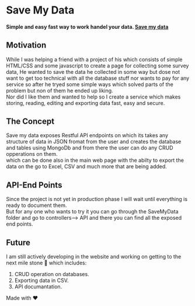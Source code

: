 # Save My Data
#### Simple and easy fast way to work handel your data. [Save my data](https://SaveMyData.Sariahoubi.com)


## Motivation
While I was helping a friend with a project of his which consists of simple HTML/CSS and some javascript to create a page for collecting some survey data, He wanted to save the data he collected in some way but dose not want to get too technical with all the database stuff nor wants to pay for any service so after he tryed some simple ways which solved parts of the problem but non of them he ended up liking.<br/>
Nor did I like them and wanted to help so I create a service which makes storing, reading, editing and exporting data fast, easy and secure.

## The Concept
Save my data exposes Restful API endpoints on which its takes any structure of data in JSON fromat from the user and creates the database and tables using MongoDb and from there the user can do any CRUD opperations on them.<br/>which can be done also in the main web page with the abilty to export the data on the go to Excel, CSV and much more that are being added.

## API-End Points
Since the project is not yet in production phase I will wait until everything is ready to document them.<br/>
But for any one who wants to try it you can go through the SaveMyData folder and go to controllers--> API and there you can find all the exposed end points.

## Future
I am still actively developing in the website and working on getting to the next mile stone :checkered_flag: which includes:
1. CRUD operation on databases.
1. Exporting data in CSV.
1. API documantation.

Made with :heart:
